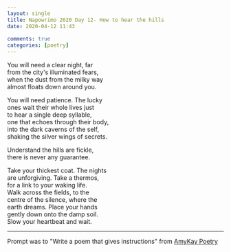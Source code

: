 ```yaml
---  
layout: single  
title: Napowrimo 2020 Day 12- How to hear the hills  
date: 2020-04-12 11:43  
  
comments: true  
categories: [poetry]  
---  
```

You will need a clear night, far  
from the city's illuminated fears,  
when the dust from the milky way  
almost floats down around you.  

You will need patience. The lucky  
ones wait their whole lives just  
to hear a single deep syllable,  
one that echoes through their body,  
into the dark caverns of the self,  
shaking the silver wings of secrets.  

Understand the hills are fickle,  
there is never any guarantee.  

Take your thickest coat. The nights  
are unforgiving. Take a thermos,  
for a link to your waking life.  
Walk across the fields, to the  
centre of the silence, where the  
earth dreams. Place your hands  
gently down onto the damp soil.  
Slow your heartbeat and wait.  

***  

Prompt was to "Write a poem that gives instructions" from <a href="https://www.instagram.com/amykaypoetry/">AmyKay Poetry</a>  
